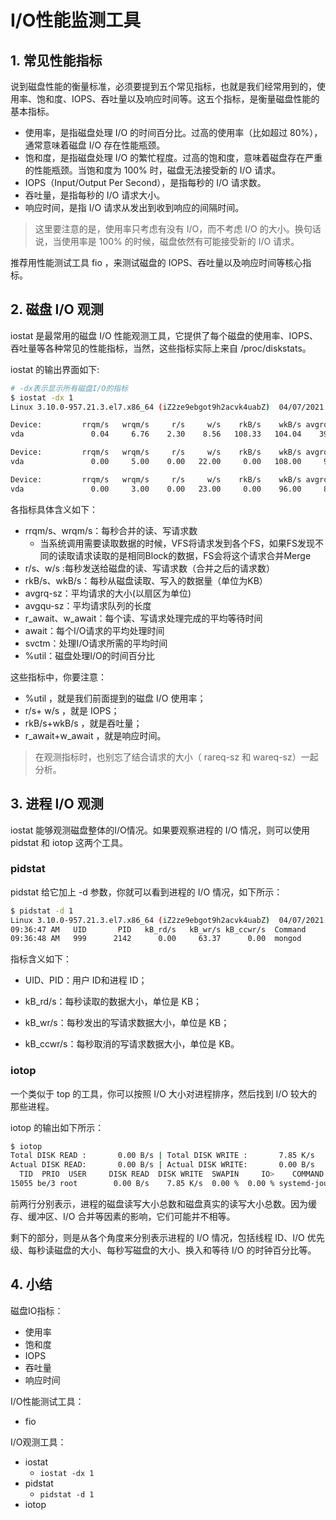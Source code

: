 # I/O性能监测工具

## 1. 常见性能指标

说到磁盘性能的衡量标准，必须要提到五个常见指标，也就是我们经常用到的，使用率、饱和度、IOPS、吞吐量以及响应时间等。这五个指标，是衡量磁盘性能的基本指标。

* 使用率，是指磁盘处理 I/O 的时间百分比。过高的使用率（比如超过 80%），通常意味着磁盘 I/O 存在性能瓶颈。
* 饱和度，是指磁盘处理 I/O 的繁忙程度。过高的饱和度，意味着磁盘存在严重的性能瓶颈。当饱和度为 100% 时，磁盘无法接受新的 I/O 请求。
* IOPS（Input/Output Per Second），是指每秒的 I/O 请求数。
* 吞吐量，是指每秒的 I/O 请求大小。
* 响应时间，是指 I/O 请求从发出到收到响应的间隔时间。

> 这里要注意的是，使用率只考虑有没有 I/O，而不考虑 I/O 的大小。换句话说，当使用率是 100% 的时候，磁盘依然有可能接受新的 I/O 请求。



推荐用性能测试工具 fio ，来测试磁盘的 IOPS、吞吐量以及响应时间等核心指标。



## 2. 磁盘 I/O 观测

iostat 是最常用的磁盘 I/O 性能观测工具，它提供了每个磁盘的使用率、IOPS、吞吐量等各种常见的性能指标，当然，这些指标实际上来自  /proc/diskstats。

iostat 的输出界面如下:

```sh
# -dx表示显示所有磁盘I/O的指标
$ iostat -dx 1
Linux 3.10.0-957.21.3.el7.x86_64 (iZ2ze9ebgot9h2acvk4uabZ) 	04/07/2021 	_x86_64_	(4 CPU)

Device:         rrqm/s   wrqm/s     r/s     w/s    rkB/s    wkB/s avgrq-sz avgqu-sz   await r_await w_await  svctm  %util
vda               0.04     6.76    2.30    8.56   108.33   104.04    39.13     0.09   11.66   26.52    7.67   0.64   0.69

Device:         rrqm/s   wrqm/s     r/s     w/s    rkB/s    wkB/s avgrq-sz avgqu-sz   await r_await w_await  svctm  %util
vda               0.00     5.00    0.00   22.00     0.00   108.00     9.82     0.01    0.41    0.00    0.41   0.23   0.50

Device:         rrqm/s   wrqm/s     r/s     w/s    rkB/s    wkB/s avgrq-sz avgqu-sz   await r_await w_await  svctm  %util
vda               0.00     3.00    0.00   23.00     0.00    96.00     8.35     0.01    0.35    0.00    0.35   0.22   0.50

```

各指标具体含义如下：

* rrqm/s、wrqm/s：每秒合并的读、写请求数
  * 当系统调用需要读取数据的时候，VFS将请求发到各个FS，如果FS发现不同的读取请求读取的是相同Block的数据，FS会将这个请求合并Merge
* r/s、w/s :每秒发送给磁盘的读、写请求数（合并之后的请求数）
* rkB/s、wkB/s：每秒从磁盘读取、写入的数据量（单位为KB）
* avgrq-sz：平均请求的大小(以扇区为单位)
* avgqu-sz：平均请求队列的长度
* r_await、w_await：每个读、写请求处理完成的平均等待时间
* await：每个I/O请求的平均处理时间
* svctm：处理I/O请求所需的平均时间
* %util：磁盘处理I/O的时间百分比

这些指标中，你要注意：

* %util  ，就是我们前面提到的磁盘 I/O 使用率；
* r/s+  w/s  ，就是 IOPS；
* rkB/s+wkB/s ，就是吞吐量；
* r_await+w_await ，就是响应时间。

> 在观测指标时，也别忘了结合请求的大小（ rareq-sz 和 wareq-sz）一起分析。



## 3. 进程 I/O 观测

iostat 能够观测磁盘整体的I/O情况。如果要观察进程的 I/O 情况，则可以使用 pidstat 和 iotop 这两个工具。



### pidstat 

pidstat 给它加上 -d 参数，你就可以看到进程的 I/O 情况，如下所示：

```sh
$ pidstat -d 1
Linux 3.10.0-957.21.3.el7.x86_64 (iZ2ze9ebgot9h2acvk4uabZ) 	04/07/2021 	_x86_64_	(4 CPU)
09:36:47 AM   UID       PID   kB_rd/s   kB_wr/s kB_ccwr/s  Command
09:36:48 AM   999      2142      0.00     63.37      0.00  mongod
```

指标含义如下：

* UID、PID：用户 ID和进程 ID；

* kB_rd/s：每秒读取的数据大小，单位是 KB；
* kB_wr/s：每秒发出的写请求数据大小，单位是 KB；
* kB_ccwr/s：每秒取消的写请求数据大小，单位是 KB。



### iotop

一个类似于 top 的工具，你可以按照 I/O 大小对进程排序，然后找到 I/O 较大的那些进程。

iotop 的输出如下所示：

```sh
$ iotop
Total DISK READ :       0.00 B/s | Total DISK WRITE :       7.85 K/s 
Actual DISK READ:       0.00 B/s | Actual DISK WRITE:       0.00 B/s 
  TID  PRIO  USER     DISK READ  DISK WRITE  SWAPIN     IO>    COMMAND 
15055 be/3 root        0.00 B/s    7.85 K/s  0.00 %  0.00 % systemd-journald 
```

前两行分别表示，进程的磁盘读写大小总数和磁盘真实的读写大小总数。因为缓存、缓冲区、I/O 合并等因素的影响，它们可能并不相等。

剩下的部分，则是从各个角度来分别表示进程的 I/O 情况，包括线程 ID、I/O 优先级、每秒读磁盘的大小、每秒写磁盘的大小、换入和等待 I/O 的时钟百分比等。



## 4. 小结

磁盘IO指标：

* 使用率
* 饱和度
* IOPS
* 吞吐量
* 响应时间

I/O性能测试工具：

* fio

I/O观测工具：

* iostat
  * `iostat -dx 1`
* pidstat
  * `pidstat -d 1`
* iotop

